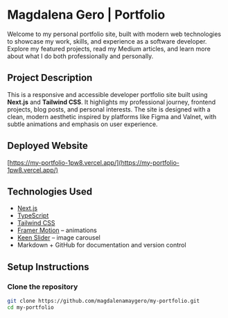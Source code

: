 # Magdalena Gero | Portfolio

Welcome to my personal portfolio site, built with modern web technologies to showcase my work, skills, and experience as a software developer. Explore my featured projects, read my Medium articles, and learn more about what I do both professionally and personally.

## Project Description

This is a responsive and accessible developer portfolio site built using **Next.js** and **Tailwind CSS**. It highlights my professional journey, frontend projects, blog posts, and personal interests. The site is designed with a clean, modern aesthetic inspired by platforms like Figma and Valnet, with subtle animations and emphasis on user experience.

## Deployed Website

[https://my-portfolio-1pw8.vercel.app/](https://my-portfolio-1pw8.vercel.app/)


## Technologies Used

- [Next.js](https://nextjs.org/)
- [TypeScript](https://www.typescriptlang.org/)
- [Tailwind CSS](https://tailwindcss.com/)
- [Framer Motion](https://www.framer.com/motion/) – animations
- [Keen Slider](https://keen-slider.io/) – image carousel
- Markdown + GitHub for documentation and version control

## Setup Instructions

### Clone the repository

```bash
git clone https://github.com/magdalenamaygero/my-portfolio.git
cd my-portfolio
